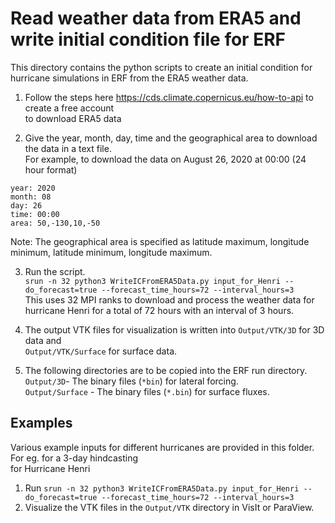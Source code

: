 # Read weather data from ERA5 and write initial condition file for ERF

This directory contains the python scripts to create an initial condition for hurricane simulations in ERF from the ERA5 weather data.

1. Follow the steps here https://cds.climate.copernicus.eu/how-to-api to create a free account   
   to download ERA5 data

2. Give the year, month, day, time and the geographical area to download the data in a text file.  
For example, to download the data on August 26, 2020 at 00:00 (24 hour format)
```
year: 2020
month: 08
day: 26
time: 00:00
area: 50,-130,10,-50
```
Note: The geographical area is specified as latitude maximum, longitude minimum, latitude minimum, longitude maximum.

3. Run the script.    
`srun -n 32 python3 WriteICFromERA5Data.py input_for_Henri --do_forecast=true --forecast_time_hours=72 --interval_hours=3`  
This uses 32 MPI ranks to download and process the weather data for hurricane Henri for a total of 72 hours with an interval of 3 hours.   

4. The output VTK files for visualization is written into  `Output/VTK/3D` for 3D data and   
`Output/VTK/Surface` for surface data.  

5. The following directories are to be copied into the ERF run directory.
`Output/3D`- The binary files (`*bin`) for lateral forcing.   
`Output/Surface` -  The binary files (`*.bin`) for surface fluxes.

## Examples

Various example inputs for different hurricanes are provided in this folder. For eg. for a 3-day hindcasting  
for Hurricane Henri

1. Run `srun -n 32 python3 WriteICFromERA5Data.py input_for_Henri --do_forecast=true --forecast_time_hours=72 --interval_hours=3`
2. Visualize the VTK files in the `Output/VTK` directory in VisIt or ParaView.

